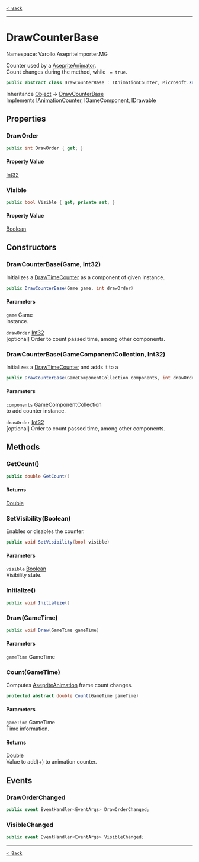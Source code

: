 [`< Back`](./)

---

# DrawCounterBase

Namespace: Varollo.AsepriteImporter.MG

Counter used by a [AsepriteAnimator](varollo.asepriteimporter.mg.asepriteanimator). <br>
 Count changes during the  method,
 while ` = true`.

```csharp
public abstract class DrawCounterBase : IAnimationCounter, Microsoft.Xna.Framework.IGameComponent, Microsoft.Xna.Framework.IDrawable
```

Inheritance [Object](https://docs.microsoft.com/en-us/dotnet/api/system.object) → [DrawCounterBase](varollo.asepriteimporter.mg.drawcounterbase)<br>
Implements [IAnimationCounter](varollo.asepriteimporter.mg.ianimationcounter), IGameComponent, IDrawable

## Properties

### **DrawOrder**

```csharp
public int DrawOrder { get; }
```

#### Property Value

[Int32](https://docs.microsoft.com/en-us/dotnet/api/system.int32)<br>

### **Visible**

```csharp
public bool Visible { get; private set; }
```

#### Property Value

[Boolean](https://docs.microsoft.com/en-us/dotnet/api/system.boolean)<br>

## Constructors

### **DrawCounterBase(Game, Int32)**

Initializes a [DrawTimeCounter](varollo.asepriteimporter.mg.drawtimecounter) as a component of given  instance.

```csharp
public DrawCounterBase(Game game, int drawOrder)
```

#### Parameters

`game` Game<br>
instance.

`drawOrder` [Int32](https://docs.microsoft.com/en-us/dotnet/api/system.int32)<br>
[optional] Order to count passed time, among other components.

### **DrawCounterBase(GameComponentCollection, Int32)**

Initializes a [DrawTimeCounter](varollo.asepriteimporter.mg.drawtimecounter) and adds it to a

```csharp
public DrawCounterBase(GameComponentCollection components, int drawOrder)
```

#### Parameters

`components` GameComponentCollection<br>
to add counter instance.

`drawOrder` [Int32](https://docs.microsoft.com/en-us/dotnet/api/system.int32)<br>
[optional] Order to count passed time, among other components.

## Methods

### **GetCount()**

```csharp
public double GetCount()
```

#### Returns

[Double](https://docs.microsoft.com/en-us/dotnet/api/system.double)<br>

### **SetVisibility(Boolean)**

Enables or disables the counter.

```csharp
public void SetVisibility(bool visible)
```

#### Parameters

`visible` [Boolean](https://docs.microsoft.com/en-us/dotnet/api/system.boolean)<br>
Visibility state.

### **Initialize()**

```csharp
public void Initialize()
```

### **Draw(GameTime)**

```csharp
public void Draw(GameTime gameTime)
```

#### Parameters

`gameTime` GameTime<br>

### **Count(GameTime)**

Computes [AsepriteAnimation](varollo.asepriteimporter.mg.asepriteanimation) frame count changes.

```csharp
protected abstract double Count(GameTime gameTime)
```

#### Parameters

`gameTime` GameTime<br>
Time information.

#### Returns

[Double](https://docs.microsoft.com/en-us/dotnet/api/system.double)<br>
Value to add(+) to animation counter.

## Events

### **DrawOrderChanged**

```csharp
public event EventHandler<EventArgs> DrawOrderChanged;
```

### **VisibleChanged**

```csharp
public event EventHandler<EventArgs> VisibleChanged;
```

---

[`< Back`](./)
